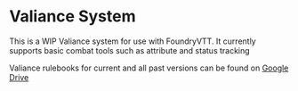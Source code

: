# Valiance System

This is a WIP Valiance system for use with FoundryVTT. It currently supports basic combat tools such as attribute and status tracking 

Valiance rulebooks for current and all past versions can be found on [Google Drive](https://drive.google.com/drive/folders/1QpIpbzVg2BrGHzm9Z1RT-oStiOrckSi-?usp=sharing)
